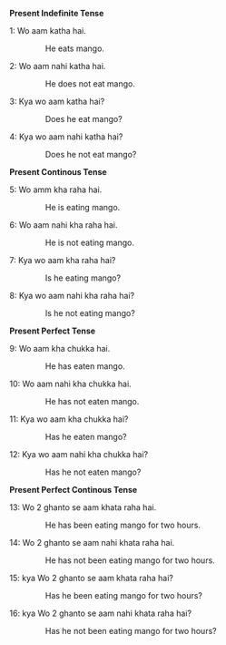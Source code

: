 **Present Indefinite Tense**

1: Wo aam katha hai.

                He eats mango.

2: Wo aam nahi katha hai.

                He does not eat mango.

3: Kya wo aam katha hai?

                Does he eat mango?

4: Kya wo aam nahi katha hai?

                Does he not eat mango?

**Present Continous Tense**

5: Wo amm kha raha hai.

                He is eating mango.

6: Wo aam nahi kha raha hai.

                He is not eating mango.

7: Kya wo aam kha raha hai?

                Is he eating mango?

8: Kya wo aam nahi kha raha hai?

                Is he not eating mango?

**Present Perfect Tense**

9: Wo aam kha chukka hai.

                He has eaten mango.

10: Wo aam nahi kha chukka hai.

                He has not eaten mango.

11: Kya wo aam kha chukka hai?

                Has he eaten mango?

12: Kya wo aam nahi kha chukka hai?

                Has he not eaten mango?

**Present Perfect Continous Tense**

13: Wo 2 ghanto se aam khata raha hai.

                He has been eating mango for two hours.

14: Wo 2 ghanto se aam nahi khata raha hai.

                He has not been eating mango for two hours.

15: kya Wo 2 ghanto se aam khata raha hai?

                Has he been eating mango for two hours?

16: kya Wo 2 ghanto se aam nahi khata raha hai?

                Has he not been eating mango for two hours?
